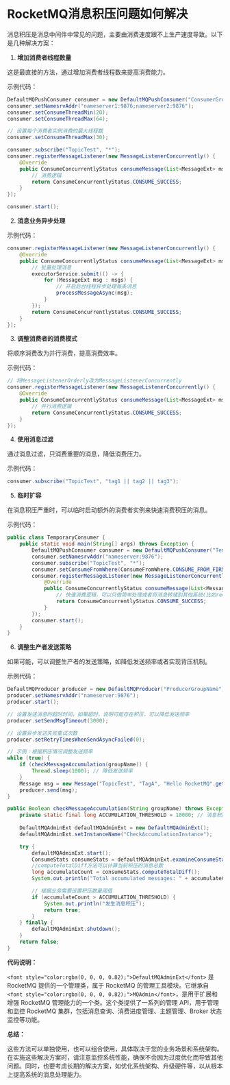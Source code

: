# RocketMQ消息积压问题如何解决

<font style="color:rgba(0, 0, 0, 0.82);">消息积压是消息中间件中常见的问题，主要由消费速度跟不上生产速度导致。以下是几种解决方案：</font>

1. **<font style="color:rgba(0, 0, 0, 0.82);">增加消费者线程数量</font>**

<font style="color:rgba(0, 0, 0, 0.82);">这是最直接的方法，通过增加消费者线程数来提高消费能力。</font>

<font style="color:rgba(0, 0, 0, 0.82);">示例代码：</font>

```java
DefaultMQPushConsumer consumer = new DefaultMQPushConsumer("ConsumerGroupName");  
consumer.setNamesrvAddr("nameserver1:9876;nameserver2:9876");  
consumer.setConsumeThreadMin(20);  
consumer.setConsumeThreadMax(64);  

// 设置每个消费者实例消费的最大线程数  
consumer.setConsumeThreadMax(30);  

consumer.subscribe("TopicTest", "*");  
consumer.registerMessageListener(new MessageListenerConcurrently() {  
    @Override  
    public ConsumeConcurrentlyStatus consumeMessage(List<MessageExt> msgs, ConsumeConcurrentlyContext context) {  
        // 消费逻辑  
        return ConsumeConcurrentlyStatus.CONSUME_SUCCESS;  
    }  
});  

consumer.start();
```

2. **<font style="color:rgba(0, 0, 0, 0.82);">消息业务异步处理</font>**

<font style="color:rgba(0, 0, 0, 0.82);">示例代码：</font>

```java
consumer.registerMessageListener(new MessageListenerConcurrently() {  
    @Override  
    public ConsumeConcurrentlyStatus consumeMessage(List<MessageExt> msgs, ConsumeConcurrentlyContext context) {  
        // 批量处理消息  
        executorService.submit(() -> {  
            for (MessageExt msg : msgs) {  
                // 开启后台线程异步处理每条消息  
                processMessageAsync(msg);  
            }  
        });  
        return ConsumeConcurrentlyStatus.CONSUME_SUCCESS;  
    }  
});
```

3. **<font style="color:rgba(0, 0, 0, 0.82);">调整消费者的消费模式</font>**

<font style="color:rgba(0, 0, 0, 0.82);">将顺序消费改为并行消费，提高消费效率。</font>

<font style="color:rgba(0, 0, 0, 0.82);">示例代码：</font>

```java
// 将MessageListenerOrderly改为MessageListenerConcurrently  
consumer.registerMessageListener(new MessageListenerConcurrently() {  
    @Override  
    public ConsumeConcurrentlyStatus consumeMessage(List<MessageExt> msgs, ConsumeConcurrentlyContext context) {  
        // 并行消费逻辑  
        return ConsumeConcurrentlyStatus.CONSUME_SUCCESS;  
    }  
});
```

4. **<font style="color:rgba(0, 0, 0, 0.82);">使用消息过滤</font>**

<font style="color:rgba(0, 0, 0, 0.82);">通过消息过滤，只消费重要的消息，降低消费压力。</font>

<font style="color:rgba(0, 0, 0, 0.82);">示例代码：</font>

```java
consumer.subscribe("TopicTest", "tag1 || tag2 || tag3");
```

5. **<font style="color:rgba(0, 0, 0, 0.82);">临时扩容</font>**

<font style="color:rgba(0, 0, 0, 0.82);">在消息积压严重时，可以临时启动额外的消费者实例来快速消费积压的消息。</font>

<font style="color:rgba(0, 0, 0, 0.82);">示例代码：</font>

```java
public class TemporaryConsumer {  
    public static void main(String[] args) throws Exception {  
        DefaultMQPushConsumer consumer = new DefaultMQPushConsumer("TemporaryConsumerGroup");  
        consumer.setNamesrvAddr("nameserver:9876");  
        consumer.subscribe("TopicTest", "*");  
        consumer.setConsumeFromWhere(ConsumeFromWhere.CONSUME_FROM_FIRST_OFFSET);  
        consumer.registerMessageListener(new MessageListenerConcurrently() {  
            @Override  
            public ConsumeConcurrentlyStatus consumeMessage(List<MessageExt> msgs, ConsumeConcurrentlyContext context) {  
                // 快速消费逻辑，可以只做简单处理或者将消息转储到其他系统(比如redis)，再启动后台线程处理redis里的消息  
                return ConsumeConcurrentlyStatus.CONSUME_SUCCESS;  
            }  
        });  
        consumer.start();  
    }  
}
```

6. **<font style="color:rgba(0, 0, 0, 0.82);">调整生产者发送策略</font>**

<font style="color:rgba(0, 0, 0, 0.82);">如果可能，可以调整生产者的发送策略，如降低发送频率或者实现背压机制。</font>

<font style="color:rgba(0, 0, 0, 0.82);">示例代码：</font>

```java
DefaultMQProducer producer = new DefaultMQProducer("ProducerGroupName");  
producer.setNamesrvAddr("nameserver:9876");  
producer.start();  

// 设置发送消息的超时时间，如果超时，说明可能存在积压，可以降低发送频率  
producer.setSendMsgTimeout(3000);  

// 设置异步发送失败重试次数  
producer.setRetryTimesWhenSendAsyncFailed(0);  

// 示例：根据积压情况调整发送频率  
while (true) {  
    if (checkMessageAccumulation(groupName)) {  
        Thread.sleep(1000); // 降低发送频率  
    }  
    Message msg = new Message("TopicTest", "TagA", "Hello RocketMQ".getBytes());  
    producer.send(msg);  
}

public Boolean checkMessageAccumulation(String groupName) throws Exception { 
    private static final long ACCUMULATION_THRESHOLD = 10000; // 消息积压阈值 
    
    DefaultMQAdminExt defaultMQAdminExt = new DefaultMQAdminExt();  
    defaultMQAdminExt.setInstanceName("CheckAccumulationInstance");  

    try {  
        defaultMQAdminExt.start();  
        ConsumeStats consumeStats = defaultMQAdminExt.examineConsumeStats(groupName);  
        //computeTotalDiff方法可以计算当前积压的消息总数
        long accumulateCount = consumeStats.computeTotalDiff();  
        System.out.println("Total accumulated messages: " + accumulateCount);  

        // 根据业务需要设置积压数量阈值  
        if (accumulateCount > ACCUMULATION_THRESHOLD) {  
            System.out.println("发生消息积压");  
            return true;
        }  
    } finally {  
        defaultMQAdminExt.shutdown();  
    }  
    return false;
}  

```

**<font style="color:rgba(0, 0, 0, 0.82);">代码说明：</font>**

`<font style="color:rgba(0, 0, 0, 0.82);">DefaultMQAdminExt</font>`<font style="color:rgba(0, 0, 0, 0.82);"> 是 RocketMQ 提供的一个管理类，属于 RocketMQ 的管理工具模块。它继承自 </font>`<font style="color:rgba(0, 0, 0, 0.82);">MQAdmin</font>`<font style="color:rgba(0, 0, 0, 0.82);">，是用于扩展和增强 RocketMQ 管理能力的一个类。这个类提供了一系列的管理 API，用于管理和监控 RocketMQ 集群，包括消息查询、消费进度管理、主题管理、Broker 状态监控等功能。</font>

**<font style="color:rgba(0, 0, 0, 0.82);">总结：</font>**

<font style="color:rgba(0, 0, 0, 0.82);">这些方法可以单独使用，也可以组合使用，具体取决于您的业务场景和系统架构。在实施这些解决方案时，请注意监控系统性能，确保不会因为过度优化而导致其他问题。同时，也要考虑长期的解决方案，如优化系统架构、升级硬件等，以从根本上提高系统的消息处理能力。</font>
